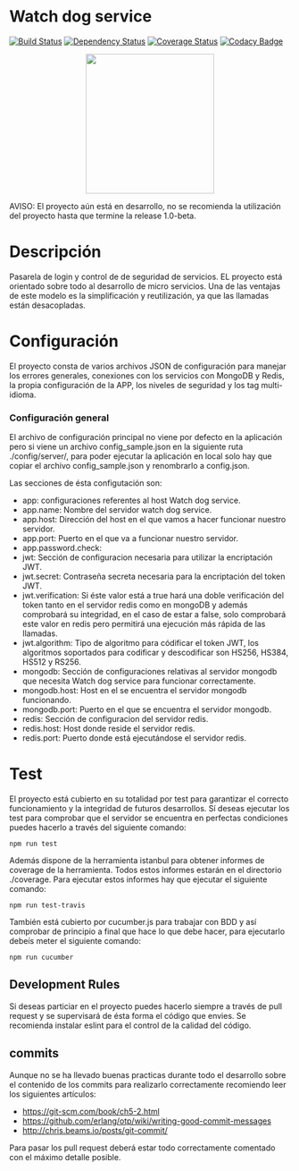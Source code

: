 # Watch dog service
 [![Build Status](https://travis-ci.org/albertoig/watch-dog-service.svg?branch=master)](https://travis-ci.org/albertoig/watch-dog-service) [![Dependency Status](https://gemnasium.com/albertoig/watch-dog-service.svg)](https://gemnasium.com/albertoig/watch-dog-service) [![Coverage Status](https://coveralls.io/repos/github/albertoig/watch-dog-service/badge.svg?branch=master)](https://coveralls.io/github/albertoig/watch-dog-service?branch=master) [![Codacy Badge](https://api.codacy.com/project/badge/Grade/f539144350714878b0ca163fa3464396)](https://www.codacy.com/app/alberto-uchiha/watch-dog-service?utm_source=github.com&amp;utm_medium=referral&amp;utm_content=albertoig/watch-dog-service&amp;utm_campaign=Badge_Grade)

<p align="center">
	<img align="middle" src="http://www.albertchurch.com/wp-content/uploads/2016/04/wds_recortada.png" width="230" height="250">
</p>

AVISO: El proyecto aún está en desarrollo, no se recomienda la utilización del proyecto hasta que termine la release 1.0-beta.

# Descripción
Pasarela de login y control de de seguridad de servicios. EL proyecto está orientado sobre todo al desarrollo de micro 
servicios. Una de las ventajas de este modelo es la simplificación y reutilización, ya que las llamadas están desacopladas.

# Configuración
El proyecto consta de varios archivos JSON de configuración para manejar
los errores generales, conexiones con los servicios con MongoDB y Redis, 
la propia configuración de la APP, los niveles de seguridad y los tag multi-idioma.

### Configuración general
El archivo de configuración principal no viene por defecto en la aplicación
pero si viene un archivo config_sample.json en la siguiente ruta ./config/server/,
para poder ejecutar la aplicación en local solo hay que copiar el archivo config_sample.json 
y renombrarlo a config.json. 

Las secciones de ésta configutación son:

* app: configuraciones referentes al host Watch dog service.
* app.name: Nombre del servidor watch dog service.
* app.host: Dirección del host en el que vamos a hacer funcionar nuestro servidor.
* app.port: Puerto en el que va a funcionar nuestro servidor.
* app.password.check: 
* jwt: Sección de configuracion necesaria para utilizar la encriptación JWT.
* jwt.secret: Contraseña secreta necesaria para la encriptación del token JWT.
* jwt.verification: Si éste valor está a true hará una doble verificación del token tanto en el servidor redis como en mongoDB y 
además comprobará su integridad, en el caso de estar a false, solo comprobará este valor en redis pero permitirá una ejecución más rápida
de las llamadas.
* jwt.algorithm: Tipo de algoritmo para códificar el token JWT, los algoritmos
soportados para codificar y descodificar son HS256, HS384, HS512 y RS256.
* mongodb: Sección de configuraciones relativas al servidor mongodb que 
necesita Watch dog service para funcionar correctamente.
* mongodb.host: Host en el se encuentra el servidor mongodb funcionando.
* mongodb.port: Puerto en el que se encuentra el servidor mongodb.
* redis: Sección de configuracion del servidor redis.
* redis.host: Host donde reside el servidor redis.
* redis.port: Puerto donde está ejecutándose el servidor redis.

# Test
El proyecto está cubierto en su totalidad por test para garantizar el correcto
funcionamiento y la integridad de futuros desarrollos. Sí deseas ejecutar
los test para comprobar que el servidor se encuentra en perfectas condiciones
puedes hacerlo a través del siguiente comando:

`npm run test`

Además dispone de la herramienta istanbul para obtener informes de coverage
de la herramienta. Todos estos informes estarán en el directorio ./coverage.
Para ejecutar estos informes hay que ejecutar el siguiente comando:

`npm run test-travis`

También está cubierto por cucumber.js para trabajar con BDD y así comprobar
de principio a final que hace lo que debe hacer, para ejecutarlo debeís meter
el siguiente comando:

`npm run cucumber`

Development Rules
-----------------
Si deseas particiar en el proyecto puedes hacerlo siempre a través de pull request y se supervisará de ésta forma el código
que envies. Se recomienda instalar eslint para el control de la calidad del código.

commits
-------

Aunque no se ha llevado buenas practicas durante todo el desarrollo sobre el contenido de los commits para realizarlo correctamente recomiendo leer los siguientes artículos:

- https://git-scm.com/book/ch5-2.html
- https://github.com/erlang/otp/wiki/writing-good-commit-messages
- http://chris.beams.io/posts/git-commit/

Para pasar los pull request deberá estar todo correctamente comentado con el máximo detalle posible.

